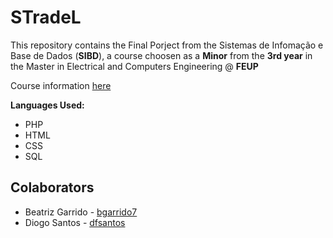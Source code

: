 # STradeL

This repository contains the Final Porject from the Sistemas de Infomação e Base de Dados (**SIBD**), a course choosen as a **Minor** from the **3rd year** in the Master in Electrical and Computers Engineering @ **FEUP**

Course information [here](https://web.fe.up.pt/~arestivo/page/courses/2018/sibd/)

**Languages Used:**
* PHP
* HTML
* CSS
* SQL


## Colaborators

* Beatriz Garrido - [bgarrido7](https://github.com/bgarrido7)
* Diogo Santos - [dfsantos](https://github.com/dfosantos)
